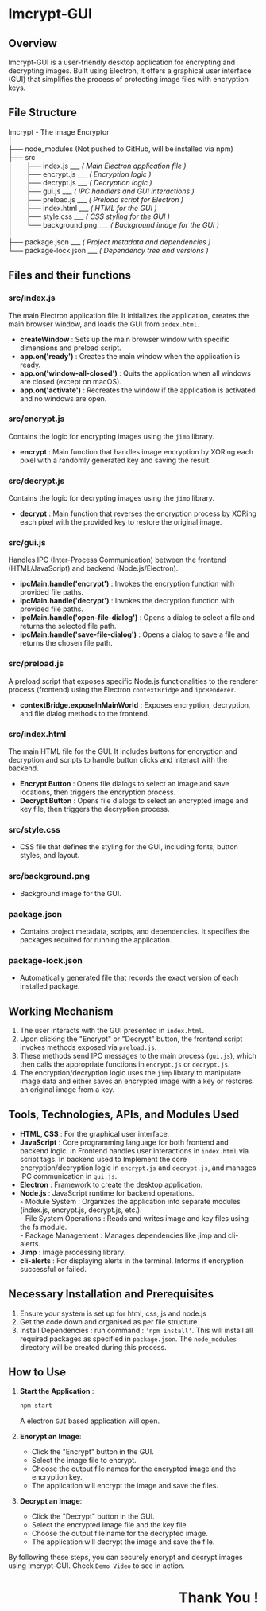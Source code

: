 # Imcrypt-GUI

## Overview
Imcrypt-GUI is a user-friendly desktop application for encrypting and decrypting images. Built using Electron, it offers a graphical user interface (GUI) that simplifies the process of protecting image files with encryption keys.

## File Structure

Imcrypt - The image Encryptor  
│  
├── node_modules (Not pushed to GitHub, will be installed via npm)  
├── src  
│&nbsp;&nbsp;&nbsp;&nbsp;&nbsp;&nbsp;    ├── index.js ___ _( Main Electron application file )_   
│&nbsp;&nbsp;&nbsp;&nbsp;&nbsp;&nbsp;    ├── encrypt.js ___ _( Encryption logic )_  
│&nbsp;&nbsp;&nbsp;&nbsp;&nbsp;&nbsp;    ├── decrypt.js  ___ _( Decryption logic )_  
│&nbsp;&nbsp;&nbsp;&nbsp;&nbsp;&nbsp;    ├── gui.js  ___ _( IPC handlers and GUI interactions )_  
│&nbsp;&nbsp;&nbsp;&nbsp;&nbsp;&nbsp;    ├── preload.js ___ _( Preload script for Electron )_  
│&nbsp;&nbsp;&nbsp;&nbsp;&nbsp;&nbsp;    ├── index.html  ___ _( HTML for the GUI )_  
│&nbsp;&nbsp;&nbsp;&nbsp;&nbsp;&nbsp;    ├── style.css  ___ _( CSS styling for the GUI )_  
│&nbsp;&nbsp;&nbsp;&nbsp;&nbsp;&nbsp;    └── background.png  ___ _( Background image for the GUI )_  
│  
├── package.json  ___ _( Project metadata and dependencies )_  
└── package-lock.json ___ _( Dependency tree and versions )_  




## Files and their functions

### src/index.js
The main Electron application file. It initializes the application, creates the main browser window, and loads the GUI from `index.html`.
- **createWindow** : Sets up the main browser window with specific dimensions and preload script.
- **app.on('ready')** : Creates the main window when the application is ready.
- **app.on('window-all-closed')** : Quits the application when all windows are closed (except on macOS).
- **app.on('activate')** : Recreates the window if the application is activated and no windows are open.

### src/encrypt.js
Contains the logic for encrypting images using the `jimp` library.
- **encrypt** : Main function that handles image encryption by XORing each pixel with a randomly generated key and saving the result.

### src/decrypt.js
Contains the logic for decrypting images using the `jimp` library.
- **decrypt** : Main function that reverses the encryption process by XORing each pixel with the provided key to restore the original image.

### src/gui.js
Handles IPC (Inter-Process Communication) between the frontend (HTML/JavaScript) and backend (Node.js/Electron).
- **ipcMain.handle('encrypt')** : Invokes the encryption function with provided file paths.
- **ipcMain.handle('decrypt')** : Invokes the decryption function with provided file paths.
- **ipcMain.handle('open-file-dialog')** : Opens a dialog to select a file and returns the selected file path.
- **ipcMain.handle('save-file-dialog')** : Opens a dialog to save a file and returns the chosen file path.

### src/preload.js
A preload script that exposes specific Node.js functionalities to the renderer process (frontend) using the Electron `contextBridge` and `ipcRenderer`.
- **contextBridge.exposeInMainWorld** : Exposes encryption, decryption, and file dialog methods to the frontend.

### src/index.html
The main HTML file for the GUI. It includes buttons for encryption and decryption and scripts to handle button clicks and interact with the backend.
- **Encrypt Button** : Opens file dialogs to select an image and save locations, then triggers the encryption process.
- **Decrypt Button** : Opens file dialogs to select an encrypted image and key file, then triggers the decryption process.

### src/style.css
- CSS file that defines the styling for the GUI, including fonts, button styles, and layout.

### src/background.png
- Background image for the GUI.

### package.json
- Contains project metadata, scripts, and dependencies. It specifies the packages required for running the application.

### package-lock.json
- Automatically generated file that records the exact version of each installed package.

## Working Mechanism
1. The user interacts with the GUI presented in `index.html`.
2. Upon clicking the "Encrypt" or "Decrypt" button, the frontend script invokes methods exposed via `preload.js`.
3. These methods send IPC messages to the main process (`gui.js`), which then calls the appropriate functions in `encrypt.js` or `decrypt.js`.
4. The encryption/decryption logic uses the `jimp` library to manipulate image data and either saves an encrypted image with a key or restores an original image from a key.

## Tools, Technologies, APIs, and Modules Used
- **HTML, CSS** : For the graphical user interface.
- **JavaScript** : Core programming language for both frontend and backend logic. In Frontend handles user interactions in `index.html` via script tags. In backend used to Implement the core encryption/decryption logic in `encrypt.js` and `decrypt.js`, and manages IPC communication in `gui.js`.
- **Electron** : Framework to create the desktop application.
- **Node.js** :  JavaScript runtime for backend operations.  
                - Module System : Organizes the application into separate modules (index.js, encrypt.js, decrypt.js, etc.).  
                - File System Operations : Reads and writes image and key files using the fs module.  
                - Package Management : Manages dependencies like jimp and cli-alerts.  
- **Jimp** : Image processing library.
- **cli-alerts** : For displaying alerts in the terminal. Informs if encryption successful or failed.

## Necessary Installation and Prerequisites
1. Ensure your system is set up for html, css, js and node.js
2. Get the code down and organised as per file structure
3. Install Dependencies : run command : `'npm install'`. This will install all required packages as specified in `package.json`. The `node_modules` directory will be created during this process.

## How to Use
1. **Start the Application** :
    ```bash
    npm start
    ```
    A electron `GUI` based application will open.
2. **Encrypt an Image**:
    - Click the "Encrypt" button in the GUI.
    - Select the image file to encrypt.
    - Choose the output file names for the encrypted image and the encryption key.
    - The application will encrypt the image and save the files.

3. **Decrypt an Image**:
    - Click the "Decrypt" button in the GUI.
    - Select the encrypted image file and the key file.
    - Choose the output file name for the decrypted image.
    - The application will decrypt the image and save the file.

By following these steps, you can securely encrypt and decrypt images using Imcrypt-GUI. Check `Demo Video` to see in action. 

<div>
  <h1 align = 'right'> Thank You !</h1>
</div>
